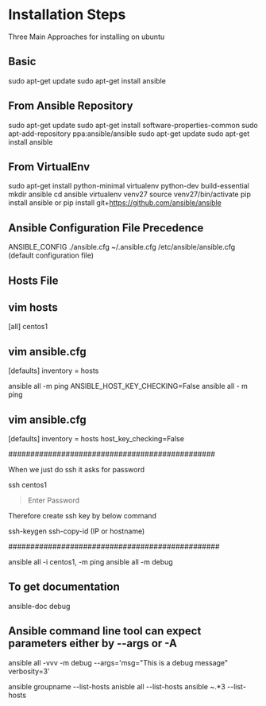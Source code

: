 # Installation Steps

Three Main Approaches for installing on ubuntu

## Basic

sudo apt-get update
sudo apt-get install ansible

## From Ansible Repository

sudo apt-get update
sudo apt-get install software-properties-common
sudo apt-add-repository ppa:ansible/ansible
sudo apt-get update
sudo apt-get install ansible

## From VirtualEnv

sudo apt-get install python-minimal virtualenv python-dev build-essential
mkdir ansible
cd ansible
virtualenv venv27
source venv27/bin/activate
pip install ansible
or
pip install git+https://github.com/ansible/ansible

## Ansible Configuration File Precedence

ANSIBLE_CONFIG
./ansible.cfg
~/.ansible.cfg
/etc/ansible/ansible.cfg (default configuration file)

## Hosts File

## vim hosts

[all]
centos1

## vim ansible.cfg

[defaults]
inventory = hosts

ansible all -m ping
ANSIBLE_HOST_KEY_CHECKING=False ansible all - m ping

## vim ansible.cfg

[defaults]
inventory = hosts
host_key_checking=False

###############################################

When we just do ssh it asks for password

ssh centos1

> Enter Password

Therefore create ssh key by below command

ssh-keygen
ssh-copy-id (IP or hostname)

################################################

ansible all -i centos1, -m ping
ansible all -m debug

## To get documentation

ansible-doc debug

## Ansible command line tool can expect parameters either by --args or -A

ansible all -vvv -m debug --args='msg="This is a debug message" verbosity=3'

ansible groupname --list-hosts
anisble all --list-hosts
ansible ~.*3 --list-hosts
